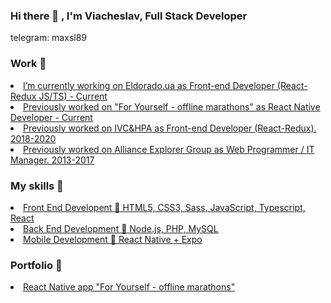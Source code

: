 ### Hi there 👋 , I'm Viacheslav, Full Stack Developer

<p>telegram: maxsl89</p>

<h3>Work 💼</h3>
<u>
<li>I’m currently working on Eldorado.ua as Front-end Developer (React-Redux JS/TS) - Current</li>
<li>Previously worked on "For Yourself - offline marathons" as React Native Developer - Current</li>
<li>Previously worked on IVC&HPA as Front-end Developer (React-Redux). 2018-2020</li>
<li>Previously worked on Alliance Explorer Group as Web Programmer / IT Manager. 2013-2017 </li>
</u>

<h3>My skills 🔎</h3>
<u>
<li>Front End Developent   🎨   HTML5, CSS3, Sass, JavaScript, Typescript, React</li>
<li>Back End Development   💾   Node.js, PHP, MySQL</li>
<li>Mobile Development   📱     React Native + Expo</li>
</u>



<h3>Portfolio 📂</h3>
<u>
   <li><a target="_blank" href="https://www.youtube.com/embed/NPB5Xp0KhXc">React Native app "For Yourself - offline marathons"</a></li>
</u> 



